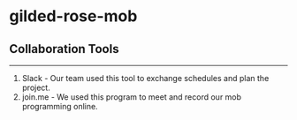 # gilded-rose-mob

## Collaboration Tools
------------
1. Slack - Our team used this tool to exchange schedules and plan the project.
2. join.me - We used this program to meet and record our mob programming online.
